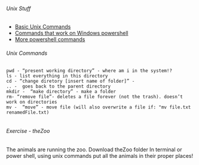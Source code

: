 
###### Unix Stuff
* [Basic Unix Commands](http://mally.stanford.edu/~sr/computing/basic-unix.html)
* [Commands that work on Windows powershell](https://dev.to/heytimapple/linux-commands-that-work-in-powershell-by-default-17gd)
* [More powershell commands](https://mathieubuisson.github.io/powershell-linux-bash/)

###### Unix Commands
```
pwd - “present working directory” - where am i in the system!?
ls - list everything in this directory 
cd - “change diretory [insert name of folder]” - 
.. -  goes back to the parent directory 
mkdir -  “make directory” - make a folder
rm- “remove file”- deletes a file forever (not the trash). doesn’t work on directories
mv -  “move” - move file (will also overwrite a file if: "mv file.txt renamedFile.txt)
      
```
###### Exercise - theZoo
The animals are running the zoo. Download theZoo folder In terminal or power shell, using unix commands put all the animals in their proper places! 
